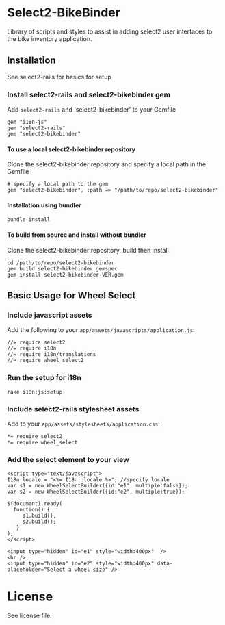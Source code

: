 # Select2-BikeBinder

Library of scripts and styles to assist in adding select2 user interfaces to the bike inventory application.

## Installation

See select2-rails for basics for setup

### Install select2-rails and select2-bikebinder gem

Add `select2-rails` and 'select2-bikebinder' to your Gemfile

	gem "i18n-js"
	gem "select2-rails"
	gem "select2-bikebinder"
   	
#### To use a local select2-bikebinder repository

Clone the select2-bikebinder repository and specify a local path in the Gemfile

	# specify a local path to the gem
	gem "select2-bikebinder", :path => "/path/to/repo/select2-bikebinder"

#### Installation using bundler

	bundle install

#### To build from source and install without bundler

Clone the select2-bikebinder repository, build then install

	cd /path/to/repo/select2-bikebinder
	gem build select2-bikebinder.gemspec
	gem install select2-bikebinder-VER.gem

## Basic Usage for Wheel Select


### Include javascript assets

Add the following to your `app/assets/javascripts/application.js`:

	//= require select2
	//= require i18n
	//= require i18n/translations
	//= require wheel_select2

### Run the setup for i18n

	rake i18n:js:setup

### Include select2-rails stylesheet assets

Add to your `app/assets/stylesheets/application.css`:

	*= require select2
	*= require wheel_select

### Add the select element to your view

	<script type="text/javascript">
	I18n.locale = "<%= I18n::locale %>"; //specify locale
	var s1 = new WheelSelectBuilder({id:"e1", multiple:false});  
	var s2 = new WheelSelectBuilder({id:"e2", multiple:true});  
	     
	$(document).ready(
	  function() { 
	     s1.build();
	     s2.build();
	   }
	);
	</script>
		
	<input type="hidden" id="e1" style="width:400px"  />
	<br />
	<input type="hidden" id="e2" style="width:400px" data-placeholder="Select a wheel size" />

# License

See license file.


